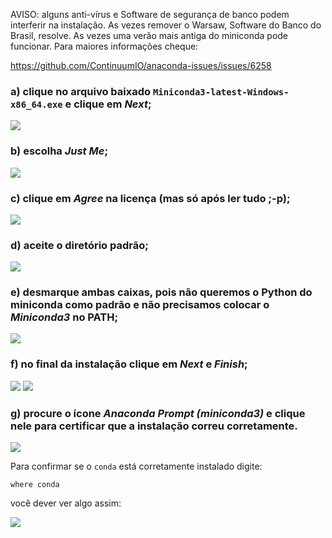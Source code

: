AVISO: alguns anti-vírus e Software de segurança de banco podem interferir na instalação.
As vezes remover o Warsaw, Software do Banco do Brasil, resolve. As vezes uma verão mais antiga do miniconda pode funcionar. Para maiores informações cheque:

 https://github.com/ContinuumIO/anaconda-issues/issues/6258

### a) clique no arquivo baixado `Miniconda3-latest-Windows-x86_64.exe` e clique em *Next*;

![](images/win/01-miniconda-install.png?raw=true)


### b) escolha *Just Me*;

![](images/win/02-miniconda-justme.png?raw=true)


### c) clique em *Agree* na licença (mas só após ler tudo ;-p);

![](images/win/03-miniconda-license.png?raw=true)


### d) aceite o diretório padrão;

![](images/win/04-miniconda-directory.png?raw=true)


### e) desmarque ambas caixas, pois não queremos o Python do miniconda como padrão e não precisamos colocar o *Miniconda3* no **PATH**;

![](images/win/05-miniconda-boxes.png?raw=true)

### f) no final da instalação clique em *Next* e *Finish*;

![](images/win/06-miniconda-final-1.png?raw=true)
![](images/win/07-miniconda-final-2.png?raw=true)


### g) procure o ícone *Anaconda Prompt (miniconda3)* e clique nele para certificar que a instalação correu corretamente.

![](images/win/08-miniconda-prompt.png?raw=true)

Para confirmar se o ``conda`` está corretamente instalado digite:

```shell
where conda
```

você dever ver algo assim:

![](images/win/09-miniconda-terminal.png?raw=true)